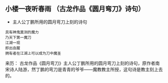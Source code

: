 ## 小楼一夜听春雨 （古龙作品《圆月弯刀》诗句） 

- 主人公丁鹏所用的圆月弯刀上刻的诗句

```
具有神鬼莫测的魔力
乃天下第一魔刀
江湖一现
即出血腥
拥有者在江湖上可以成为刀中魔圣
```

来历：
古龙作品《圆月弯刀》主人公丁鹏所用的圆月弯刀上刻的诗句，原作者南宋诗人陆游，然丁鹏的弯刀是青青的爷爷——魔教教主所授，这句诗是教主刻上去的。
